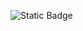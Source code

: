 ![Static Badge](https://img.shields.io/badge/Python-12-green?style=for-the-badge&logo=Python&logoColor=white)
